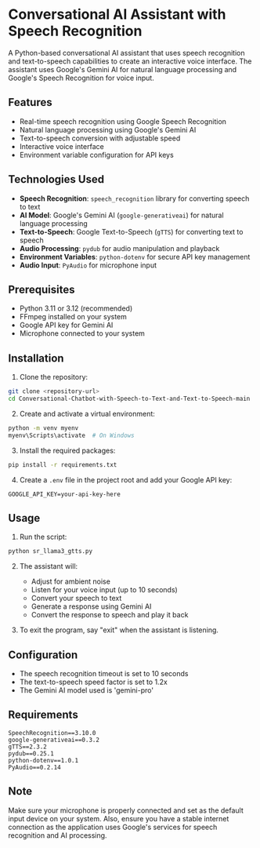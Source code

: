 # Conversational AI Assistant with Speech Recognition

A Python-based conversational AI assistant that uses speech recognition and text-to-speech capabilities to create an interactive voice interface. The assistant uses Google's Gemini AI for natural language processing and Google's Speech Recognition for voice input.

## Features

- Real-time speech recognition using Google Speech Recognition
- Natural language processing using Google's Gemini AI
- Text-to-speech conversion with adjustable speed
- Interactive voice interface
- Environment variable configuration for API keys

## Technologies Used

- **Speech Recognition**: `speech_recognition` library for converting speech to text
- **AI Model**: Google's Gemini AI (`google-generativeai`) for natural language processing
- **Text-to-Speech**: Google Text-to-Speech (`gTTS`) for converting text to speech
- **Audio Processing**: `pydub` for audio manipulation and playback
- **Environment Variables**: `python-dotenv` for secure API key management
- **Audio Input**: `PyAudio` for microphone input

## Prerequisites

- Python 3.11 or 3.12 (recommended)
- FFmpeg installed on your system
- Google API key for Gemini AI
- Microphone connected to your system

## Installation

1. Clone the repository:
```bash
git clone <repository-url>
cd Conversational-Chatbot-with-Speech-to-Text-and-Text-to-Speech-main
```

2. Create and activate a virtual environment:
```bash
python -m venv myenv
myenv\Scripts\activate  # On Windows
```

3. Install the required packages:
```bash
pip install -r requirements.txt
```

4. Create a `.env` file in the project root and add your Google API key:
```
GOOGLE_API_KEY=your-api-key-here
```

## Usage

1. Run the script:
```bash
python sr_llama3_gtts.py
```

2. The assistant will:
   - Adjust for ambient noise
   - Listen for your voice input (up to 10 seconds)
   - Convert your speech to text
   - Generate a response using Gemini AI
   - Convert the response to speech and play it back

3. To exit the program, say "exit" when the assistant is listening.

## Configuration

- The speech recognition timeout is set to 10 seconds
- The text-to-speech speed factor is set to 1.2x
- The Gemini AI model used is 'gemini-pro'

## Requirements

```
SpeechRecognition==3.10.0
google-generativeai==0.3.2
gTTS==2.3.2
pydub==0.25.1
python-dotenv==1.0.1
PyAudio==0.2.14
```

## Note

Make sure your microphone is properly connected and set as the default input device on your system. Also, ensure you have a stable internet connection as the application uses Google's services for speech recognition and AI processing.

